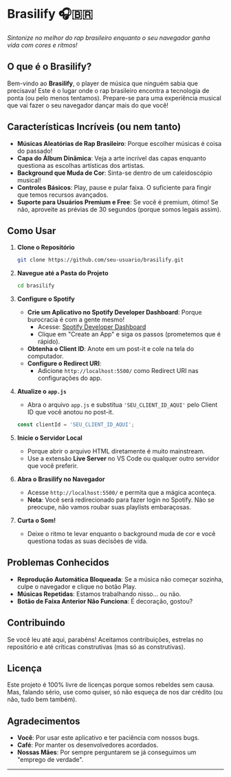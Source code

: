 # Brasilify 🎧🇧🇷

_Sintonize no melhor do rap brasileiro enquanto o seu navegador ganha vida com cores e ritmos!_

## O que é o Brasilify?

Bem-vindo ao **Brasilify**, o player de música que ninguém sabia que precisava! Este é o lugar onde o rap brasileiro encontra a tecnologia de ponta (ou pelo menos tentamos). Prepare-se para uma experiência musical que vai fazer o seu navegador dançar mais do que você!

## Características Incríveis (ou nem tanto)

- **Músicas Aleatórias de Rap Brasileiro**: Porque escolher músicas é coisa do passado!
- **Capa do Álbum Dinâmica**: Veja a arte incrível das capas enquanto questiona as escolhas artísticas dos artistas.
- **Background que Muda de Cor**: Sinta-se dentro de um caleidoscópio musical!
- **Controles Básicos**: Play, pause e pular faixa. O suficiente para fingir que temos recursos avançados.
- **Suporte para Usuários Premium e Free**: Se você é premium, ótimo! Se não, aproveite as prévias de 30 segundos (porque somos legais assim).

## Como Usar

1. **Clone o Repositório**

   ```bash
   git clone https://github.com/seu-usuario/brasilify.git
   ```

2. **Navegue até a Pasta do Projeto**

   ```bash
   cd brasilify
   ```

3. **Configure o Spotify**

   - **Crie um Aplicativo no Spotify Developer Dashboard**: Porque burocracia é com a gente mesmo!
     - Acesse: [Spotify Developer Dashboard](https://developer.spotify.com/dashboard/)
     - Clique em "Create an App" e siga os passos (prometemos que é rápido).
   - **Obtenha o Client ID**: Anote em um post-it e cole na tela do computador.
   - **Configure o Redirect URI**:
     - Adicione `http://localhost:5500/` como Redirect URI nas configurações do app.

4. **Atualize o `app.js`**

   - Abra o arquivo `app.js` e substitua `'SEU_CLIENT_ID_AQUI'` pelo Client ID que você anotou no post-it.

   ```javascript
   const clientId = 'SEU_CLIENT_ID_AQUI';
   ```

5. **Inicie o Servidor Local**

   - Porque abrir o arquivo HTML diretamente é muito mainstream.
   - Use a extensão **Live Server** no VS Code ou qualquer outro servidor que você preferir.

6. **Abra o Brasilify no Navegador**

   - Acesse `http://localhost:5500/` e permita que a mágica aconteça.
   - **Nota**: Você será redirecionado para fazer login no Spotify. Não se preocupe, não vamos roubar suas playlists embaraçosas.

7. **Curta o Som!**

   - Deixe o ritmo te levar enquanto o background muda de cor e você questiona todas as suas decisões de vida.

## Problemas Conhecidos

- **Reprodução Automática Bloqueada**: Se a música não começar sozinha, culpe o navegador e clique no botão Play.
- **Músicas Repetidas**: Estamos trabalhando nisso... ou não.
- **Botão de Faixa Anterior Não Funciona**: É decoração, gostou?

## Contribuindo

Se você leu até aqui, parabéns! Aceitamos contribuições, estrelas no repositório e até críticas construtivas (mas só as construtivas).

## Licença

Este projeto é 100% livre de licenças porque somos rebeldes sem causa. Mas, falando sério, use como quiser, só não esqueça de nos dar crédito (ou não, tudo bem também).

## Agradecimentos

- **Você**: Por usar este aplicativo e ter paciência com nossos bugs.
- **Café**: Por manter os desenvolvedores acordados.
- **Nossas Mães**: Por sempre perguntarem se já conseguimos um "emprego de verdade".

---